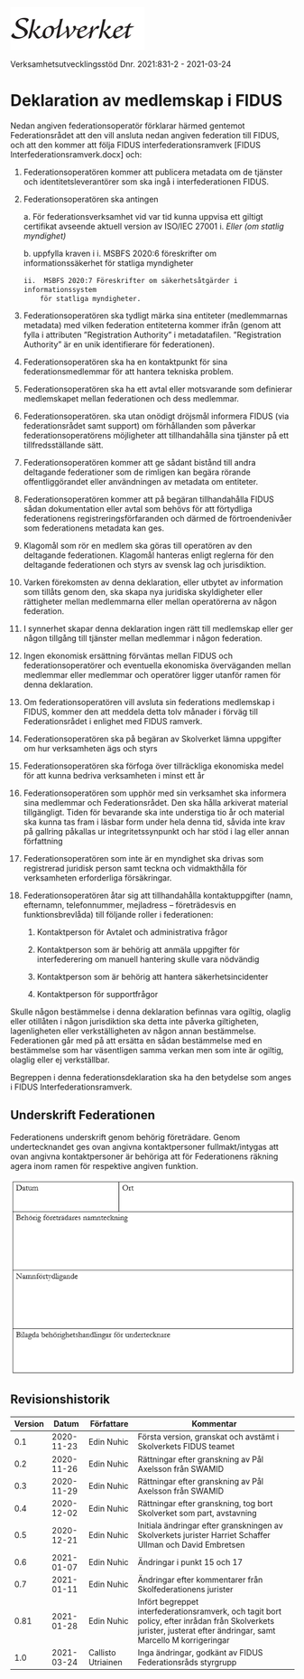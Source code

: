 ![Skolverket](media/Skolverket.png)

Verksamhetsutvecklingsstöd Dnr. 2021:831-2 - 2021-03-24


# Deklaration av medlemskap i FIDUS

Nedan angiven federationsoperatör förklarar härmed gentemot Federationsrådet att
den vill ansluta nedan angiven federation till FIDUS, och att den kommer att
följa FIDUS interfederationsramverk [FIDUS Interfederationsramverk.docx] och:

1.  Federationsoperatören kommer att publicera metadata om de tjänster och
    identitetsleverantörer som ska ingå i interfederationen FIDUS.

2.  Federationsoperatören ska antingen

    a.  För federationsverksamhet vid var tid kunna uppvisa ett giltigt
        certifikat avseende aktuell version av ISO/IEC 27001
        i.  *Eller (om statlig myndighet)*

    b.  uppfylla kraven i
        i.  MSBFS 2020:6 föreskrifter om informationssäkerhet för statliga
            myndigheter

        ii.  MSBFS 2020:7 Föreskrifter om säkerhetsåtgärder i informationssystem
            för statliga myndigheter.

3.  Federationsoperatören ska tydligt märka sina entiteter (medlemmarnas
    metadata) med vilken federation entiteterna kommer ifrån (genom att fylla i
    attributen ”Registration Authority” i metadatafilen. ”Registration
    Authority” är en unik identifierare för federationen).

4.  Federationsoperatören ska ha en kontaktpunkt för sina federationsmedlemmar
    för att hantera tekniska problem.

5.  Federationsoperatören ska ha ett avtal eller motsvarande som definierar
    medlemskapet mellan federationen och dess medlemmar.

6.  Federationsoperatören. ska utan onödigt dröjsmål informera FIDUS (via
    federationsrådet samt support) om förhållanden som påverkar
    federationsoperatörens möjligheter att tillhandahålla sina tjänster på ett
    tillfredsställande sätt.

7.  Federationsoperatören kommer att ge sådant bistånd till andra deltagande
    federationer som de rimligen kan begära rörande offentliggörandet eller
    användningen av metadata om entiteter.

8.  Federationsoperatören kommer att på begäran tillhandahålla FIDUS sådan
    dokumentation eller avtal som behövs för att förtydliga federationens
    registreringsförfaranden och därmed de förtroendenivåer som federationens
    metadata kan ges.

9.  Klagomål som rör en medlem ska göras till operatören av den deltagande
    federationen. Klagomål hanteras enligt reglerna för den deltagande
    federationen och styrs av svensk lag och jurisdiktion.

10. Varken förekomsten av denna deklaration, eller utbytet av information som
    tillåts genom den, ska skapa nya juridiska skyldigheter eller rättigheter
    mellan medlemmarna eller mellan operatörerna av någon federation.

1.  I synnerhet skapar denna deklaration ingen rätt till medlemskap eller ger
    någon tillgång till tjänster mellan medlemmar i någon federation.

2.  Ingen ekonomisk ersättning förväntas mellan FIDUS och federationsoperatörer
    och eventuella ekonomiska överväganden mellan medlemmar eller medlemmar och
    operatörer ligger utanför ramen för denna deklaration.

3.  Om federationsoperatören vill avsluta sin federations medlemskap i FIDUS,
    kommer den att meddela detta tolv månader i förväg till Federationsrådet i
    enlighet med FIDUS ramverk.

4.  Federationsoperatören ska på begäran av Skolverket lämna uppgifter om hur
    verksamheten ägs och styrs

5.  Federationsoperatören ska förfoga över tillräckliga ekonomiska medel för att
    kunna bedriva verksamheten i minst ett år

6.  Federationsoperatören som upphör med sin verksamhet ska informera sina
    medlemmar och Federationsrådet. Den ska hålla arkiverat material
    tillgängligt. Tiden för bevarande ska inte understiga tio år och material
    ska kunna tas fram i läsbar form under hela denna tid, såvida inte krav på
    gallring påkallas ur integritetssynpunkt och har stöd i lag eller annan
    författning

7.  Federationsoperatören som inte är en myndighet ska drivas som registrerad
    juridisk person samt teckna och vidmakthålla för verksamheten erforderliga
    försäkringar.

8.  Federationsoperatören åtar sig att tillhandahålla kontaktuppgifter (namn,
    efternamn, telefonnummer, mejladress – företrädesvis en funktionsbrevlåda)
    till följande roller i federationen:

    1.  Kontaktperson för Avtalet och administrativa frågor

    2.  Kontaktperson som är behörig att anmäla uppgifter för interfederering om
        manuell hantering skulle vara nödvändig

    3.  Kontaktperson som är behörig att hantera säkerhetsincidenter

    4.  Kontaktperson för supportfrågor

Skulle någon bestämmelse i denna deklaration befinnas vara ogiltig, olaglig
eller otillåten i någon jurisdiktion ska detta inte påverka giltigheten,
lagenligheten eller verkställigheten av någon annan bestämmelse. Federationen
går med på att ersätta en sådan bestämmelse med en bestämmelse som har
väsentligen samma verkan men som inte är ogiltig, olaglig eller ej verkställbar.

Begreppen i denna federationsdeklaration ska ha den betydelse som anges i
FIDUS Interfederationsramverk.

## Underskrift Federationen

Federationens underskrift genom behörig företrädare. Genom undertecknandet
ges ovan angivna kontaktpersoner fullmakt/intygas att ovan angivna
kontaktpersoner är behöriga att för Federationens räkning agera inom ramen
för respektive angiven funktion.

![Organisation och underskrift](media/FIDUS_Deklaration_Underskriftsfalt.png)

## Revisionshistorik

| Version           | Datum      | Författare         | Kommentar                                                                                                                                                         |
|-------------------|------------|--------------------|-------------------------------------------------------------------------------------------------------------------------------------------------------------------|
| 0.1               | 2020-11-23 | Edin Nuhic         | Första version, granskat och avstämt i Skolverkets FIDUS teamet                                                                                                   |
| 0.2               | 2020-11-26 | Edin Nuhic         | Rättningar efter granskning av Pål Axelsson från SWAMID                                                                                                           |
| 0.3               | 2020-11-29 | Edin Nuhic         | Rättningar efter granskning av Pål Axelsson från SWAMID                                                                                                           |
| 0.4               | 2020-12-02 | Edin Nuhic         | Rättningar efter granskning, tog bort Skolverket som part, avstavning                                                                                             |
| 0.5               | 2020-12-21 | Edin Nuhic         | Initiala ändringar efter granskningen av Skolverkets jurister Harriet Schaffer Ullman och David Embretsen                                                         |
| 0.6               | 2021-01-07 | Edin Nuhic         | Ändringar i punkt 15 och 17                                                                                                                                       |
| 0.7               | 2021-01-11 | Edin Nuhic         | Ändringar efter kommentarer från Skolfederationens jurister                                                                                                       |
| 0.81              | 2021-01-28 | Edin Nuhic         | Infört begreppet interfederationsramverk, och tagit bort policy, efter inrådan från Skolverkets jurister, justerat efter ändringar, samt Marcello M korrigeringar |
| 1.0               | 2021-03-24 | Callisto Utriainen | Inga ändringar, godkänt av FIDUS Federationsråds styrgrupp                                                                                                        |
